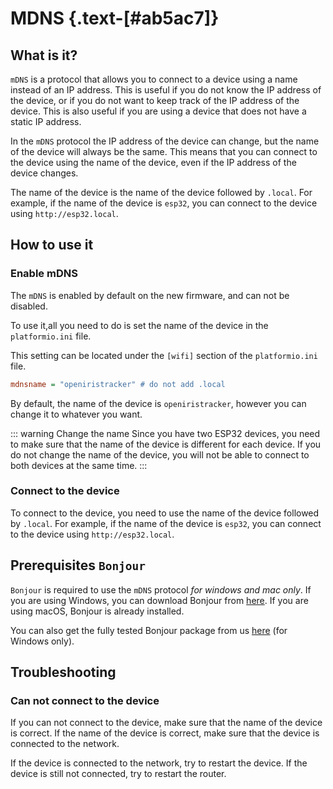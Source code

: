 # MDNS {.text-[#ab5ac7]}

## What is it?

`mDNS` is a protocol that allows you to connect to a device using a name instead of an IP address. This is useful if you do not know the IP address of the device, or if you do not want to keep track of the IP address of the device. This is also useful if you are using a device that does not have a static IP address.

In the `mDNS` protocol the IP address of the device can change, but the name of the device will always be the same. This means that you can connect to the device using the name of the device, even if the IP address of the device changes.

The name of the device is the name of the device followed by `.local`. For example, if the name of the device is `esp32`, you can connect to the device using `http://esp32.local`.

## How to use it

### Enable mDNS

The `mDNS` is enabled by default on the new firmware, and can not be disabled.

To use it,all you need to do is set the name of the device in the `platformio.ini` file.

This setting can be located under the `[wifi]` section of the `platformio.ini` file.

```ini
mdnsname = "openiristracker" # do not add .local
```

By default, the name of the device is `openiristracker`, however you can change it to whatever you want.

::: warning Change the name
Since you have two ESP32 devices, you need to make sure that the name of the device is different for each device. If you do not change the name of the device, you will not be able to connect to both devices at the same time.
:::

### Connect to the device

To connect to the device, you need to use the name of the device followed by `.local`. For example, if the name of the device is `esp32`, you can connect to the device using `http://esp32.local`.

## Prerequisites `Bonjour`

`Bonjour` is required to use the `mDNS` protocol _for windows and mac only_. If you are using Windows, you can download Bonjour from [here](https://support.apple.com/kb/DL999?locale=en_US). If you are using macOS, Bonjour is already installed.

You can also get the fully tested Bonjour package from us [here](https://github.com/RedHawk989/EyeTrackVR/tree/GUI/GUI/assets/3rdParty) (for Windows only).

## Troubleshooting

### Can not connect to the device

If you can not connect to the device, make sure that the name of the device is correct. If the name of the device is correct, make sure that the device is connected to the network.

If the device is connected to the network, try to restart the device. If the device is still not connected, try to restart the router.
